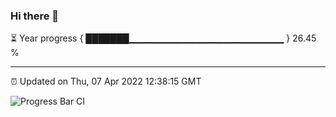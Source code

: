 ### Hi there 👋

⏳ Year progress { ███████▁▁▁▁▁▁▁▁▁▁▁▁▁▁▁▁▁▁▁▁▁▁▁ } 26.45 %

---

⏰ Updated on Thu, 07 Apr 2022 12:38:15 GMT

![Progress Bar CI](https://github.com/ZhaoGui/ZhaoGui/workflows/Progress%20Bar%20CI/badge.svg)
